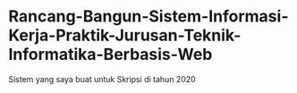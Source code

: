 # Rancang-Bangun-Sistem-Informasi-Kerja-Praktik-Jurusan-Teknik-Informatika-Berbasis-Web
Sistem yang saya buat untuk Skripsi di tahun 2020
